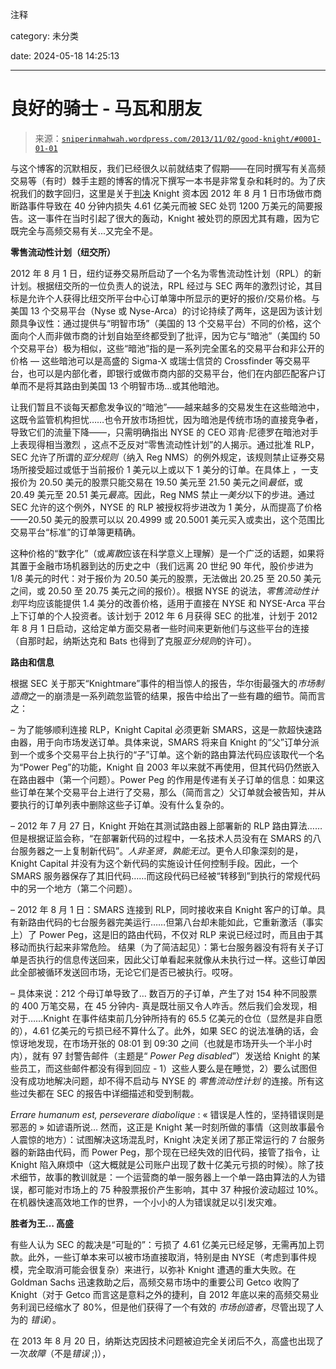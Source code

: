 注释

category: 未分类

date: 2024-05-18 14:25:13

---------

# 良好的骑士 - 马瓦和朋友

> 来源：[`sniperinmahwah.wordpress.com/2013/11/02/good-knight/#0001-01-01`](https://sniperinmahwah.wordpress.com/2013/11/02/good-knight/#0001-01-01)

与这个博客的沉默相反，我们已经很久以前就结束了假期——在同时撰写有关高频交易等（有时）棘手主题的博客的情况下撰写一本书是非常复杂和耗时的。为了庆祝我们的数字回归，这里是关于[判决](http://www.sec.gov/litigation/admin/2013/34-70694.pdf) Knight 资本因 2012 年 8 月 1 日市场做市商断路事件导致在 40 分钟内损失 4.61 亿美元而被 SEC 处罚 1200 万美元的简要报告。这一事件在当时引起了很大的轰动，Knight 被处罚的原因尤其有趣，因为它既完全与高频交易有关...又完全不是。

**零售流动性计划（纽交所）**

2012 年 8 月 1 日，纽约证券交易所启动了一个名为零售流动性计划（RPL）的新计划。根据纽交所的一位负责人的说法，RPL 经过与 SEC 两年的激烈讨论，其目标是允许个人获得比纽交所平台中心订单簿中所显示的更好的报价/交易价格。与美国 13 个交易平台（Nyse 或 Nyse-Arca）的讨论持续了两年，这是因为该计划颇具争议性：通过提供与“明智市场”（美国的 13 个交易平台）不同的价格，这个面向个人而非做市商的计划自始至终都受到了批评，因为它与“暗池”（美国约 50 个交易平台）极为相似，这些“暗池”指的是一系列完全匿名的交易平台和非公开的价格 — 这些暗池可以是高盛的 Sigma-X 或瑞士信贷的 Crossfinder 等交易平台，也可以是内部化者，即银行或做市商内部的交易平台，他们在内部匹配客户订单而不是将其路由到美国 13 个明智市场...或其他暗池。

让我们暂且不谈每天都愈发争议的“暗池”——越来越多的交易发生在这些暗池中，这既令监管机构担忧……也令开放市场担忧，因为暗池是传统市场的直接竞争者，导致它们的流量下降——，只需明确指出 NYSE 的 CEO 邓肯·尼德罗在暗池对手上表现得相当激烈 ，这点不乏反对“零售流动性计划”的人揭示。通过批准 RLP，SEC 允许了所谓的*亚分规则*（纳入 Reg NMS）的例外规定，该规则禁止证券交易场所接受超过或低于当前报价 1 美元以上或以下 1 美分的订单。在具体上 ，一支报价为 20.50 美元的股票只能交易在 19.50 美元至 21.50 美元之间*最低*，或 20.49 美元至 20.51 美元*最高*。因此，Reg NMS 禁止*一美分*以下的步进。通过 SEC 允许的这个例外，NYSE 的 RLP 被授权将步进改为 1 美分，从而提高了价格——20.50 美元的股票可以以 20.4999 或 20.5001 美元买入或卖出，这个范围比交易平台“标准”的订单簿更精确。

这种价格的“数字化”（或*离散*应该在科学意义上理解）是一个广泛的话题，如果将其置于金融市场机器到达的历史之中（我们远离 20 世纪 90 年代，股价步进为 1/8 美元的时代：对于报价为 20.50 美元的股票，无法做出 20.25 至 20.50 美元之间，或 20.50 至 20.75 美元之间的报价）。根据 NYSE 的说法，*零售流动性计划*平均应该能提供 1.4 美分的改善价格，适用于直接在 NYSE 和 NYSE-Arca 平台上下订单的个人投资者。该计划于 2012 年 6 月获得 SEC 的批准，计划于 2012 年 8 月 1 日启动，这给定单方面交易者一些时间来更新他们与这些平台的连接（自那时起，纳斯达克和 Bats 也得到了克服*亚分规则*的许可）。

**路由和信息**

根据 SEC 关于那天“Knightmare”事件的相当惊人的报告，华尔街最强大的*市场制造商*之一的崩溃是一系列疏忽监管的结果，报告中给出了一些有趣的细节。简而言之：

– 为了能够顺利连接 RLP，Knight Capital 必须更新 SMARS，这是一款超快速路由器，用于向市场发送订单。具体来说，SMARS 将来自 Knight 的“父”订单分派到一个或多个交易平台上执行的“子”订单。这个新的路由算法代码应该取代一个名为“Power Peg”的功能，Knight 自 2003 年以来就不再使用，但其代码仍然嵌入在路由器中（第一个问题）。Power Peg 的作用是传递有关子订单的信息：如果这些订单在某个交易平台上进行了交易，那么（简而言之）父订单就会被告知，并从要执行的订单列表中删除这些子订单。没有什么复杂的。

– 2012 年 7 月 27 日，Knight 开始在其测试路由器上部署新的 RLP 路由算法……但是根据证监会称，“在部署新代码的过程中，一名技术人员没有在 SMARS 的八台服务器之一上复制新代码”。*人非圣贤，孰能无过*。更令人印象深刻的是，Knight Capital 并没有为这个新代码的实施设计任何控制手段。因此，一个 SMARS 服务器保存了其旧代码……而这段代码已经被“转移到”到执行的常规代码中的另一个地方（第二个问题）。

– 2012 年 8 月 1 日：SMARS 连接到 RLP，同时接收来自 Knight 客户的订单。具有新路由代码的七台服务器完美运行……但第八台却未能如此，它重新激活（事实上）了 Power Peg，这是旧的路由代码，不仅对 RLP 来说已经过时，而且由于其移动而执行起来非常危险。 结果（为了简洁起见）：第七台服务器没有将有关子订单是否执行的信息传送回来，因此父订单看起来就像从未执行过一样。这些订单因此全部被循环发送回市场，无论它们是否已被执行。哎呀。

– 具体来说：212 个母订单导致了… 数百万的子订单，产生了对 154 种不同股票的 400 万笔交易，在 45 分钟内- 真是既壮丽又令人咋舌。然后我们会发现，相对于……Knight 在事件结束前几分钟所持有的 65.5 亿美元的仓位（显然是非自愿的），4.61 亿美元的亏损已经不算什么了。此外，如果 SEC 的说法准确的话，会惊讶地发现，在市场开张的 08:01 到 09:30 之间（也就是市场开头一个半小时内），就有 97 封警告邮件（主题是“ *Power Peg disabled*”）发送给 Knight 的某些员工，而这些邮件都没有得到回应 - 1）这些人要么是在睡觉，2）要么试图但没有成功地解决问题，却不得不启动与 NYSE 的 *零售流动性计划* 的连接。所有这些过失都在 SEC 的报告中详细描述和受到制裁。

*Errare humanum est, perseverare diabolique* : « 错误是人性的，坚持错误则是邪恶的 » 如谚语所说… 然而，这正是 Knight 某一时刻所做的事情（这则故事最令人震惊的地方）：试图解决这场混乱时，Knight 决定关闭了那正常运行的 7 台服务器的新路由代码，而 Power Peg，那个现在已经失效的旧代码，接管了指令，让 Knight 陷入麻烦中（这大概就是公司账户出现了数十亿美元亏损的时候）。除了技术细节，故事的教训就是：一个运营商的单一服务器上一个单一路由算法的人为错误，都可能对市场上的 75 种股票报价产生影响，其中 37 种报价波动超过 10%。在机器快速高效地工作的世界，一个小小的人为错误就足以引发灾难。

**胜者为王… 高盛**

有些人认为 SEC 的裁决是“可耻的”：亏损了 4.61 亿美元已经足够，无需再加上罚款。此外，一些订单本来可以被市场直接取消，特别是由 NYSE（考虑到事件规模，完全取消可能会很复杂）来进行，以弥补 Knight 遭遇的重大失败。在 Goldman Sachs 迅速救助之后，高频交易市场中的重要公司 Getco 收购了 Knight（对于 Getco 而言这是意料之外的捷利，自 2012 年底以来的高频交易业务利润已经缩水了 80%，但是他们获得了一个有效的 *市场创造者*，尽管出现了人为的 *错误*）。

在 2013 年 8 月 20 日，纳斯达克因技术问题被迫完全关闭后不久，高盛也出现了一次*故障*（不是*错误* ;)），

